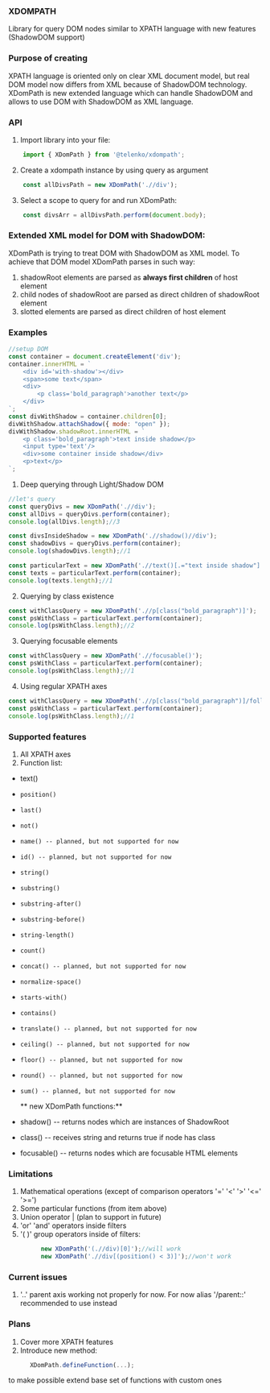 ### XDOMPATH
Library for query DOM nodes similar to XPATH language with new features (ShadowDOM support)

### Purpose of creating
XPATH language is oriented only on clear XML document model, but real DOM model now differs from XML because of ShadowDOM technology. XDomPath is new extended language which can handle ShadowDOM and allows to use DOM with ShadowDOM as XML language.

### API
1) Import library into your file:
```Javascript
	import { XDomPath } from '@telenko/xdompath';
```
2) Create a xdompath instance by using query as argument
```Javascript
	const allDivsPath = new XDomPath('.//div');
```
3) Select a scope to query for and run XDomPath:
```Javascript
	const divsArr = allDivsPath.perform(document.body);
```
### Extended XML model for DOM with ShadowDOM:
XDomPath is trying to treat DOM with ShadowDOM as XML model. To achieve that DOM model XDomPath parses in such way:
1) shadowRoot elements are parsed as **always first children** of host element
2) child nodes of shadowRoot are parsed as direct children of shadowRoot element
3) slotted elements are parsed as direct children of host element

### Examples
```Javascript
//setup DOM
const container = document.createElement('div');
container.innerHTML = `
    <div id='with-shadow'></div>
    <span>some text</span>
    <div>
        <p class='bold_paragraph'>another text</p>
    </div>
`;
const divWithShadow = container.children[0];
divWithShadow.attachShadow({ mode: "open" });
divWithShadow.shadowRoot.innerHTML = `
    <p class='bold_paragraph'>text inside shadow</p>
    <input type='text'/>
    <div>some container inside shadow</div>
    <p>text</p>
`;
```
1) Deep querying through Light/Shadow DOM
```Javascript
//let's query
const queryDivs = new XDomPath('.//div');
const allDivs = queryDivs.perform(container);
console.log(allDivs.length);//3

const divsInsideShadow = new XDomPath('.//shadow()//div');
const shadowDivs = queryDivs.perform(container);
console.log(shadowDivs.length);//1

const particularText = new XDomPath('.//text()[.="text inside shadow"]');
const texts = particularText.perform(container);
console.log(texts.length);//1
```
2) Querying by class existence
```Javascript
const withClassQuery = new XDomPath('.//p[class("bold_paragraph")]');
const psWithClass = particularText.perform(container);
console.log(psWithClass.length);//2
```
3) Querying focusable elements
```Javascript
const withClassQuery = new XDomPath('.//focusable()');
const psWithClass = particularText.perform(container);
console.log(psWithClass.length);//1
```
4) Using regular XPATH axes
```Javascript
const withClassQuery = new XDomPath('.//p[class("bold_paragraph")]/following-subling::input');
const psWithClass = particularText.perform(container);
console.log(psWithClass.length);//1
```
### Supported features
1) All XPATH axes
2) Function list:
-    text()
-     position()
-     last()
-     not()
-     name() -- planned, but not supported for now
-     id() -- planned, but not supported for now
-     string()
-     substring()
-     substring-after()
-     substring-before()
-     string-length()
-     count()
-     concat() -- planned, but not supported for now
-     normalize-space()
-     starts-with()
-     contains()
-     translate() -- planned, but not supported for now 
-     ceiling() -- planned, but not supported for now 
-     floor() -- planned, but not supported for now 
-     round() -- planned, but not supported for now 
-     sum() -- planned, but not supported for now 

   ** new XDomPath functions:**

-    shadow() -- returns nodes which are instances of ShadowRoot
-    class() -- receives string and returns true if node has class
-    focusable() -- returns nodes which are focusable HTML elements

### Limitations
1) Mathematical operations (except of comparison operators '=' '<' '>' '<=' '>=')
2) Some particular functions (from item above)
3) Union operator | (plan to support in future)
4) 'or' 'and' operators inside filters
5) '( )' group operators inside of filters:
```Javascript
         new XDomPath('(.//div)[0]');//will work
         new XDomPath('.//div[(position() < 3)]');//won't work
```

### Current issues
1) '..' parent axis working not properly for now. For now alias '/parent::' recommended to use instead

### Plans
1) Cover more XPATH features
2) Introduce new method:
```Javascript
	  XDomPath.defineFunction(...);
```
to make possible extend base set of functions with custom ones